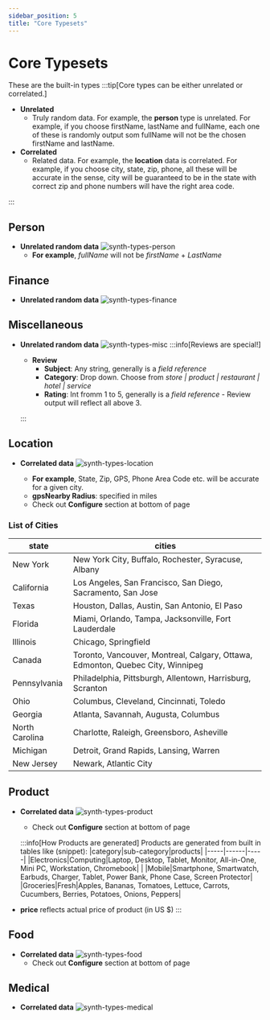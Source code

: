 ```yaml
---
sidebar_position: 5
title: "Core Typesets"
---
```


# Core Typesets

These are the built-in types
:::tip[Core types can be either unrelated or correlated.]

- **Unrelated**
  - Truly random data. For example, the **person** type is unrelated. For example, if you choose firstName, lastName and fullName, each one of these is randomly output som fullName will not be the chosen firstName and lastName.
- **Correlated**
  - Related data. For example, the **location** data is correlated. For example, if you choose city, state, zip, phone, all these will be accurate in the sense, city will be guaranteed to be in the state with correct zip and phone numbers will have the right area code.

:::

## Person

- **Unrelated random data**
  ![synth-types-person](/img/synthetic/synth-types-person.png)
  - **For example**, _fullName_ will not be _firstName_ + _LastName_

## Finance

- **Unrelated random data**
  ![synth-types-finance](/img/synthetic/synth-types-finance.png)

## Miscellaneous

- **Unrelated random data**
  ![synth-types-misc](/img/synthetic/synth-types-misc.png)
  :::info[Reviews are special!]

  - **Review**
    - **Subject**: Any string, generally is a _field reference_
    - **Category**: Drop down. Choose from _store | product | restaurant | hotel | service_
    - **Rating**: Int fromm 1 to 5, generally is a _field reference_ - Review output will reflect all above 3.

  :::

## Location

- **Correlated data**
  ![synth-types-location](/img/synthetic/synth-types-location.png)

  - **For example**, State, Zip, GPS, Phone Area Code etc. will be accurate for a given city.
  - **gpsNearby Radius**: specified in miles
  - Check out **Configure** section at bottom of page

### List of Cities

| state          | cities                                                                         |
| -------------- | ------------------------------------------------------------------------------ |
| New York       | New York City, Buffalo, Rochester, Syracuse, Albany                            |
| California     | Los Angeles, San Francisco, San Diego, Sacramento, San Jose                    |
| Texas          | Houston, Dallas, Austin, San Antonio, El Paso                                  |
| Florida        | Miami, Orlando, Tampa, Jacksonville, Fort Lauderdale                           |
| Illinois       | Chicago, Springfield                                                           |
| Canada         | Toronto, Vancouver, Montreal, Calgary, Ottawa, Edmonton, Quebec City, Winnipeg |
| Pennsylvania   | Philadelphia, Pittsburgh, Allentown, Harrisburg, Scranton                      |
| Ohio           | Columbus, Cleveland, Cincinnati, Toledo                                        |
| Georgia        | Atlanta, Savannah, Augusta, Columbus                                           |
| North Carolina | Charlotte, Raleigh, Greensboro, Asheville                                      |
| Michigan       | Detroit, Grand Rapids, Lansing, Warren                                         |
| New Jersey     | Newark, Atlantic City                                                          |

## Product

- **Correlated data**
  ![synth-types-product](/img/synthetic/synth-types-product.png)

  - Check out **Configure** section at bottom of page

  :::info[How Products are generated]
  Products are generated from built in tables like (snippet):
  |category|sub-category|products|
  |-----|------|-----|
  |Electronics|Computing|Laptop, Desktop, Tablet, Monitor, All-in-One, Mini PC, Workstation, Chromebook|
  | |Mobile|Smartphone, Smartwatch, Earbuds, Charger, Tablet, Power Bank, Phone Case, Screen Protector|
  |Groceries|Fresh|Apples, Bananas, Tomatoes, Lettuce, Carrots, Cucumbers, Berries, Potatoes, Onions, Peppers|

- **price** reflects actual price of product (in US $)
  :::

## Food

- **Correlated data**
  ![synth-types-food](/img/synthetic/synth-types-food.png)
  - Check out **Configure** section at bottom of page

## Medical

- **Correlated data**
  ![synth-types-medical](/img/synthetic/synth-types-medical.png)
